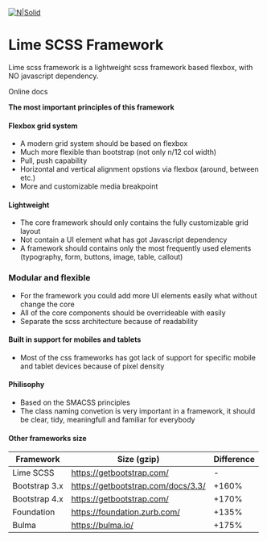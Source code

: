 [![N|Solid](https://s18.postimg.cc/4jhduxiu1/lime-scss-logo.png)](https://lime-scss.com/products/nsolid)

# Lime SCSS Framework

Lime scss framework is a lightweight scss framework based flexbox, with NO javascript dependency.

Online docs

**The most important principles of this framework**

#### Flexbox grid system
- A modern grid system should be based on flexbox
- Much more flexible than bootstrap (not only n/12 col width)
- Pull, push capability
- Horizontal and vertical alignment opstions via flexbox (around, between etc.)
- More and customizable media breakpoint

#### Lightweight
   - The core framework should only contains the fully customizable grid layout
   - Not contain a UI element what has got Javascript dependency
   - A framework should contains only the most frequently used elements (typography, form, buttons, image, table, callout)

### Modular and flexible
   - For the framework you could add more UI elements easily what without change the core
   - All of the core components should be overrideable with easily
   - Separate the scss architecture because of readability

#### Built in support for mobiles and tablets
  - Most of the css frameworks has got lack of support for specific mobile and tablet devices because of pixel density

#### Philisophy 
   - Based on the SMACSS principles
   - The class naming convetion is very important in a framework, it should be clear, tidy, meaningfull and familiar for everybody

#### Other frameworks size 

| Framework | Size (gzip) | Difference |
| ------ | ------ | ------ |
| Lime SCSS | https://getbootstrap.com/ |-
| Bootstrap 3.x | https://getbootstrap.com/docs/3.3/ | +160%
| Bootstrap 4.x | https://getbootstrap.com/ | +170%
| Foundation | https://foundation.zurb.com/ | +135%
| Bulma | https://bulma.io/ | +175%

